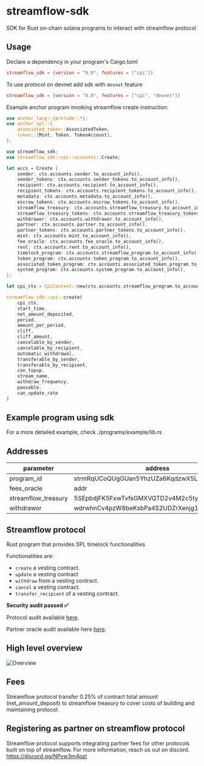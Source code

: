 # streamflow-sdk
SDK for Rust on-chain solana programs to interact with streamflow protocol

## Usage

Declare a dependency in your program's Cargo.toml

```toml
streamflow_sdk = {version = "0.9", features = ["cpi"]}
```

To use protocol on devnet add sdk with `devnet` feature

```toml
streamflow_sdk = {version = "0.9", features = ["cpi", "devnet"]}
```

Example anchor program invoking streamflow create instruction:

```rust
use anchor_lang::{prelude::*};
use anchor_spl::{
    associated_token::AssociatedToken,
    token::{Mint, Token, TokenAccount},
};

use streamflow_sdk;
use streamflow_sdk::cpi::accounts::Create;

let accs = Create {
    sender: ctx.accounts.sender.to_account_info(),
    sender_tokens: ctx.accounts.sender_tokens.to_account_info(),
    recipient: ctx.accounts.recipient.to_account_info(),
    recipient_tokens: ctx.accounts.recipient_tokens.to_account_info(),
    metadata: ctx.accounts.metadata.to_account_info(),
    escrow_tokens: ctx.accounts.escrow_tokens.to_account_info(),
    streamflow_treasury: ctx.accounts.streamflow_treasury.to_account_info(),
    streamflow_treasury_tokens: ctx.accounts.streamflow_treasury_tokens.to_account_info(),
    withdrawor: ctx.accounts.withdrawor.to_account_info(),
    partner: ctx.accounts.partner.to_account_info(),
    partner_tokens: ctx.accounts.partner_tokens.to_account_info(),
    mint: ctx.accounts.mint.to_account_info(),
    fee_oracle: ctx.accounts.fee_oracle.to_account_info(),
    rent: ctx.accounts.rent.to_account_info(),
    timelock_program: ctx.accounts.streamflow_program.to_account_info(),
    token_program: ctx.accounts.token_program.to_account_info(),
    associated_token_program: ctx.accounts.associated_token_program.to_account_info(),
    system_program: ctx.accounts.system_program.to_account_info(),
};

let cpi_ctx = CpiContext::new(ctx.accounts.streamflow_program.to_account_info(), accs);

streamflow_sdk::cpi::create(
    cpi_ctx,
    start_time,
    net_amount_deposited,
    period,
    amount_per_period,
    cliff,
    cliff_amount,
    cancelable_by_sender,
    cancelable_by_recipient,
    automatic_withdrawal,
    transferable_by_sender,
    transferable_by_recipient,
    can_topup,
    stream_name,
    withdraw_frequency,
    pausable,
    can_update_rate
)
```

## Example program using sdk

For a more detailed example, check ./programs/example/lib.rs

Addresses
---

| parameter           |address|
|---------------------|----|
| program_id          |strmRqUCoQUgGUan5YhzUZa6KqdzwX5L6FpUxfmKg5m|
| fees_oracle         |addr|
| streamflow_treasury |5SEpbdjFK5FxwTvfsGMXVQTD2v4M2c5tyRTxhdsPkgDw|
| withdrawor          |wdrwhnCv4pzW8beKsbPa4S2UDZrXenjg16KJdKSpb5u|



## Streamflow protocol


Rust program that provides SPL timelock functionalities

Functionalities are:
- `create` a vesting contract.
- `update` a vesting contract
- `withdraw` from a vesting contract.
- `cancel` a vesting contract.
- `transfer_recipient` of a vesting contract.

**Security audit passed ✅**

Protocol audit available [here](https://github.com/streamflow-finance/rust-sdk/blob/main/protocol_audit.pdf).

Partner oracle audit available here [here](https://github.com/streamflow-finance/rust-sdk/blob/main/partner_oracle_audit.pdf).

High level overview
--
![Overview](./misc/overview.jpeg)

## Fees

Streamflow protocol transfer 0.25% of contract total amount (net_amount_deposit) to streamflow treasury to cover costs of building and maintaining protocol.

## Registering as partner on streamflow protocol

Streamflow protocol supports integrating partner fees for other protocols built on top of streamflow. For more information, reach us out on discord. https://discord.gg/NPxw3m4pzt
